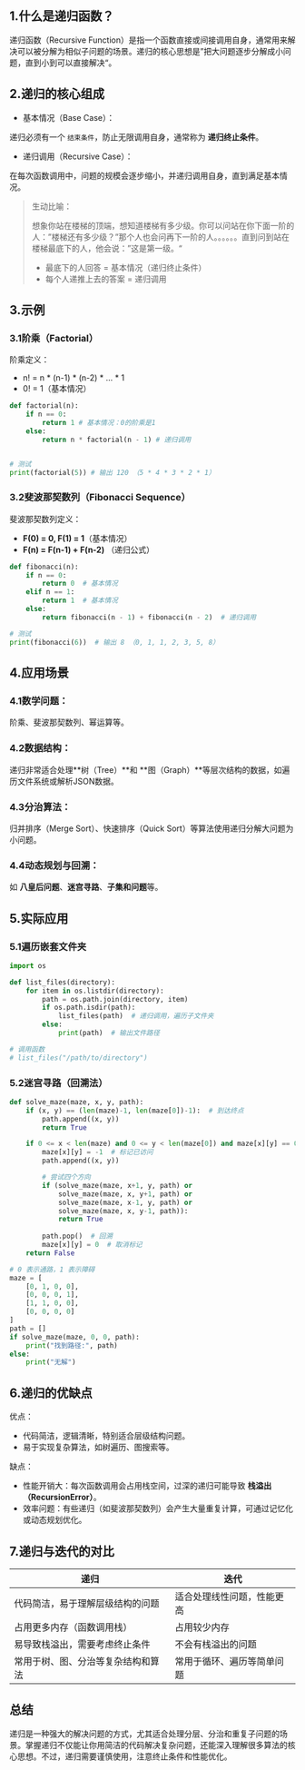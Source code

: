 ## 1.什么是递归函数？

递归函数（Recursive Function）是指一个函数直接或间接调用自身，通常用来解决可以被分解为相似子问题的场景。递归的核心思想是”把大问题逐步分解成小问题，直到小到可以直接解决“。

## 2.递归的核心组成

- 基本情况（Base Case）：

递归必须有一个 `结束条件`，防止无限调用自身，通常称为 **递归终止条件**。

- 递归调用（Recursive Case）：

在每次函数调用中，问题的规模会逐步缩小，并递归调用自身，直到满足基本情况。

> 生动比喻：
>
> 想象你站在楼梯的顶端，想知道楼梯有多少级。你可以问站在你下面一阶的人：”楼梯还有多少级？”那个人也会问再下一阶的人。。。。。。直到问到站在楼梯最底下的人，他会说：”这是第一级。“
>
> - 最底下的人回答 = 基本情况（递归终止条件）
> - 每个人递推上去的答案 = 递归调用

## 3.示例

### 3.1阶乘（Factorial）

阶乘定义：

- n! = n * (n-1) * (n-2) * ... * 1
- 0! = 1（基本情况）

```python
def factorial(n):
    if n == 0:
        return 1 # 基本情况：0的阶乘是1
    else:
        return n * factorial(n - 1) # 递归调用


# 测试
print(factorial(5)) # 输出 120 （5 * 4 * 3 * 2 * 1）
```

### 3.2斐波那契数列（Fibonacci Sequence）

斐波那契数列定义：

- **F(0) = 0, F(1) = 1**（基本情况）
- **F(n) = F(n-1) + F(n-2)** （递归公式）

```python
def fibonacci(n):
    if n == 0:
        return 0  # 基本情况
    elif n == 1:
        return 1  # 基本情况
    else:
        return fibonacci(n - 1) + fibonacci(n - 2)  # 递归调用

# 测试
print(fibonacci(6))  # 输出 8 （0, 1, 1, 2, 3, 5, 8）
```

## 4.应用场景

### 4.1数学问题：

阶乘、斐波那契数列、幂运算等。

### 4.2数据结构：

递归非常适合处理**树（Tree）**和 **图（Graph）**等层次结构的数据，如遍历文件系统或解析JSON数据。

### 4.3分治算法：

归并排序（Merge Sort）、快速排序（Quick Sort）等算法使用递归分解大问题为小问题。

### 4.4动态规划与回溯：

如 **八皇后问题**、**迷宫寻路**、**子集和问题**等。

## 5.实际应用

### 5.1遍历嵌套文件夹

```python
import os

def list_files(directory):
    for item in os.listdir(directory):
        path = os.path.join(directory, item)
        if os.path.isdir(path):
            list_files(path)  # 递归调用，遍历子文件夹
        else:
            print(path)  # 输出文件路径

# 调用函数
# list_files("/path/to/directory")
```

### 5.2迷宫寻路（回溯法）

```python
def solve_maze(maze, x, y, path):
    if (x, y) == (len(maze)-1, len(maze[0])-1):  # 到达终点
        path.append((x, y))
        return True

    if 0 <= x < len(maze) and 0 <= y < len(maze[0]) and maze[x][y] == 0:
        maze[x][y] = -1  # 标记已访问
        path.append((x, y))

        # 尝试四个方向
        if (solve_maze(maze, x+1, y, path) or
            solve_maze(maze, x, y+1, path) or
            solve_maze(maze, x-1, y, path) or
            solve_maze(maze, x, y-1, path)):
            return True
        
        path.pop()  # 回溯
        maze[x][y] = 0  # 取消标记
    return False

# 0 表示通路，1 表示障碍
maze = [
    [0, 1, 0, 0],
    [0, 0, 0, 1],
    [1, 1, 0, 0],
    [0, 0, 0, 0]
]
path = []
if solve_maze(maze, 0, 0, path):
    print("找到路径:", path)
else:
    print("无解")
```

## 6.递归的优缺点

优点：

* 代码简洁，逻辑清晰，特别适合层级结构问题。
* 易于实现复杂算法，如树遍历、图搜索等。

缺点：

* 性能开销大：每次函数调用会占用栈空间，过深的递归可能导致 **栈溢出（RecursionError）**。
* 效率问题：有些递归（如斐波那契数列）会产生大量重复计算，可通过记忆化或动态规划优化。

## 7.递归与迭代的对比

| 递归                               | 迭代                       |
| ---------------------------------- | -------------------------- |
| 代码简洁，易于理解层级结构的问题   | 适合处理线性问题，性能更高 |
| 占用更多内存（函数调用栈）         | 占用较少内存               |
| 易导致栈溢出，需要考虑终止条件     | 不会有栈溢出的问题         |
| 常用于树、图、分治等复杂结构和算法 | 常用于循环、遍历等简单问题 |

## 总结

递归是一种强大的解决问题的方式，尤其适合处理分层、分治和重复子问题的场景。掌握递归不仅能让你用简洁的代码解决复杂问题，还能深入理解很多算法的核心思想。不过，递归需要谨慎使用，注意终止条件和性能优化。